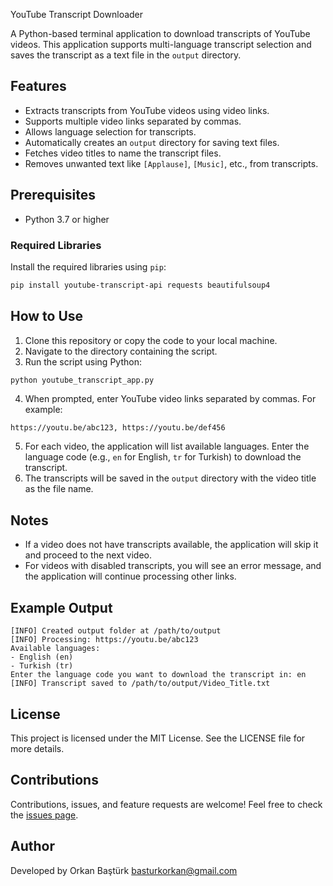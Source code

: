 YouTube Transcript Downloader

A Python-based terminal application to download transcripts of YouTube videos. This application supports multi-language transcript selection and saves the transcript as a text file in the `output` directory.

## Features

- Extracts transcripts from YouTube videos using video links.
- Supports multiple video links separated by commas.
- Allows language selection for transcripts.
- Automatically creates an `output` directory for saving text files.
- Fetches video titles to name the transcript files.
- Removes unwanted text like `[Applause]`, `[Music]`, etc., from transcripts.

## Prerequisites

- Python 3.7 or higher

### Required Libraries
Install the required libraries using `pip`:

```bash
pip install youtube-transcript-api requests beautifulsoup4
```

## How to Use

1. Clone this repository or copy the code to your local machine.
2. Navigate to the directory containing the script.
3. Run the script using Python:

```bash
python youtube_transcript_app.py
```

4. When prompted, enter YouTube video links separated by commas. For example:

```
https://youtu.be/abc123, https://youtu.be/def456
```

5. For each video, the application will list available languages. Enter the language code (e.g., `en` for English, `tr` for Turkish) to download the transcript.
6. The transcripts will be saved in the `output` directory with the video title as the file name.

## Notes

- If a video does not have transcripts available, the application will skip it and proceed to the next video.
- For videos with disabled transcripts, you will see an error message, and the application will continue processing other links.

## Example Output

```
[INFO] Created output folder at /path/to/output
[INFO] Processing: https://youtu.be/abc123
Available languages:
- English (en)
- Turkish (tr)
Enter the language code you want to download the transcript in: en
[INFO] Transcript saved to /path/to/output/Video_Title.txt
```

## License

This project is licensed under the MIT License. See the LICENSE file for more details.

## Contributions

Contributions, issues, and feature requests are welcome! Feel free to check the [issues page](https://github.com/orkanbasturk/Youtube-Transcript/issues).

## Author

Developed by Orkan Baştürk
basturkorkan@gmail.com

